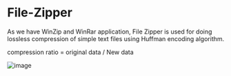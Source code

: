# File-Zipper

As we have WinZip and WinRar application, File Zipper is used for doing lossless compression of simple text files using Huffman encoding algorithm.

compression ratio = original data / New data

![image](https://user-images.githubusercontent.com/90995877/198496563-7fd56982-f6e5-4427-ac0f-082086efa158.png)
